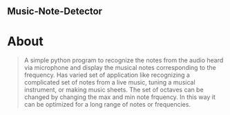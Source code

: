 ## Music-Note-Detector


# About
>A simple python program to recognize the notes from the audio heard via microphone and display the musical notes corresponding to the frequency. Has varied set of application like recognizing a complicated set of notes from a live music, tuning a musical instrument, or making music sheets. The set of octaves can be changed by changing the max and min note frquency. In this way it can be optimized for a long range of notes or frequencies.
